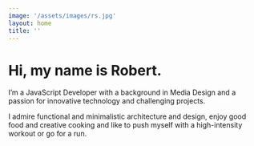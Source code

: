 ```yaml
---
image: '/assets/images/rs.jpg'
layout: home
title: ''
---
```


# Hi, my name is Robert.

I’m a JavaScript Developer with a background in Media&nbsp;Design and a passion for innovative technology and
challenging projects.

I admire functional and minimalistic architecture and design, enjoy good food and creative cooking and like to push
myself with a high-intensity workout or go for a run.
